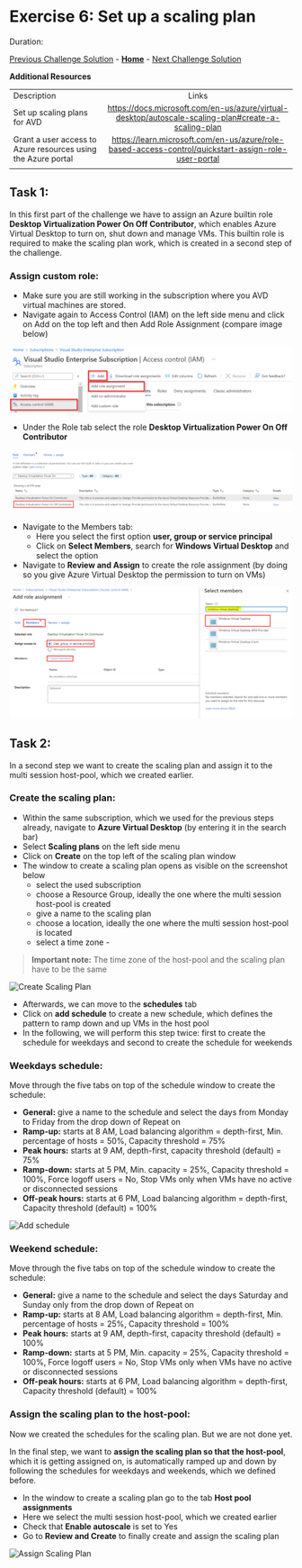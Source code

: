 # Exercise 6: Set up a scaling plan

Duration:


[Previous Challenge Solution](./05-Implement-FSLogix-Profile-Solution.md) - **[Home](../Readme.md)** - [Next Challenge Solution](./07-RDP-properties-solution.md)


**Additional Resources**

  |              |            |  
|----------|:-------------:|
| Description | Links |
|Set up scaling plans for AVD  |  https://docs.microsoft.com/en-us/azure/virtual-desktop/autoscale-scaling-plan#create-a-scaling-plan   | 
| Grant a user access to Azure resources using the Azure portal | https://learn.microsoft.com/en-us/azure/role-based-access-control/quickstart-assign-role-user-portal |
  |              |            | 



## Task 1:

In this first part of the challenge  we have to assign an Azure builtin role **Desktop Virtualization Power On Off Contributor**, which enables Azure Virtual Desktop to turn on, shut down and manage VMs. This builtin role is required to make the scaling plan work, which is created in a second step of the challenge. 

### Assign custom role:

- Make sure you are still working in the subscription where you AVD virtual machines are stored.
- Navigate again to Access Control (IAM) on the left side menu and click on Add on the top left and then Add Role Assignment (compare image below)

![Assign Custom Role](../Images/04-assign_role_1.png)

- Under the Role tab select the role **Desktop Virtualization Power On Off Contributor**

![Assign Custom Role](../Images/04-assign_role_4.png)

- Navigate to the Members tab:
  - Here you select the first option **user, group or service principal** 
  - Click on **Select Members**, search for **Windows Virtual Desktop** and select the option
- Navigate to **Review and Assign** to create the role assignment (by doing so you give Azure Virtual Desktop the permission to turn on VMs) 

![Assign Custom Role](../Images/04-assign_role_3.png)
 
## Task 2:

In a second step we want to create the scaling plan and assign it to the multi session host-pool, which we created earlier.

### Create the scaling plan:

- Within the same subscription, which we used for the previous steps already, navigate to **Azure Virtual Desktop** (by entering it in the search bar)
- Select **Scaling plans** on the left side menu
- Click on **Create** on the top left of the scaling plan window
- The window to create a scaling plan opens as visible on the screenshot below
  - select the used subscription 
  - choose a Resource Group, ideally the one where the multi session host-pool is created 
  - give a name to the scaling plan
  - choose a location, ideally the one where the multi session host-pool is located 
  - select a time zone - 
  
> **Important note:** The time zone of the host-pool and the scaling plan have to be the same

![Create Scaling Plan](../Images/05-scaling_plan_1.png)

- Afterwards, we can move to the **schedules** tab 
- Click on **add schedule** to create a new schedule, which defines the pattern to ramp down and up VMs in the host pool
- In the following, we will perform this step twice: first to create the schedule for weekdays and second to create the schedule for weekends

### Weekdays schedule:

Move through the five tabs on top of the schedule window to create the schedule: 
- **General:** give a name to the schedule and select the days from Monday to Friday from the drop down of Repeat on
- **Ramp-up:** starts at 8 AM, Load balancing algorithm = depth-first, Min. percentage of hosts = 50%, Capacity threshold = 75%
- **Peak hours:** starts at 9 AM, depth-first, capacity threshold (default) = 75%
- **Ramp-down:** starts at 5 PM, Min. capacity = 25%, Capacity threshold = 100%, Force logoff users = No, Stop VMs only when VMs have no active or disconnected sessions
- **Off-peak hours:** starts at 6 PM, Load balancing algorithm = depth-first, Capacity threshold (default) = 100%

![Add schedule](../Images/05-scaling_plan_2.png)

 ### Weekend schedule:

Move through the five tabs on top of the schedule window to create the schedule: 
- **General:** give a name to the schedule and select the days Saturday and Sunday only from the drop down of Repeat on
- **Ramp-up:** starts at 8 AM, Load balancing algorithm = depth-first, Min. percentage of hosts = 25%, Capacity threshold = 100%
- **Peak hours:** starts at 9 AM, depth-first, capacity threshold (default) = 100%
- **Ramp-down:** starts at 5 PM, Min. capacity = 25%, Capacity threshold = 100%, Force logoff users = No, Stop VMs only when VMs have no active or disconnected sessions
- **Off-peak hours:** starts at 6 PM, Load balancing algorithm = depth-first, Capacity threshold (default) = 100%

### Assign the scaling plan to the host-pool: 

Now we created the schedules for the scaling plan. But we are not done yet. 

In the final step, we want to **assign the scaling plan so that the host-pool**, which it is getting assigned on, is automatically ramped up and down by following the schedules for weekdays and weekends, which we defined before.

- In the window to create a scaling plan go to the tab **Host pool assignments** 
- Here we select the multi session host-pool, which we created earlier
- Check that **Enable autoscale** is set to Yes
- Go to **Review and Create** to finally create and assign the scaling plan

![Assign Scaling Plan](../Images/05-scaling_plan_5.png)
